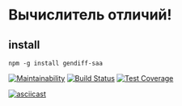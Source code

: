 # Вычислитель отличий!

## install

```
npm -g install gendiff-saa
```
[![Maintainability](https://api.codeclimate.com/v1/badges/b85586a6674552e401bf/maintainability)](https://codeclimate.com/github/SergAlexAnd/project-lvl2-s463/maintainability)
[![Build Status](https://travis-ci.org/SergAlexAnd/project-lvl2-s463.svg?branch=master)](https://travis-ci.org/SergAlexAnd/project-lvl2-s463)
[![Test Coverage](https://api.codeclimate.com/v1/badges/b85586a6674552e401bf/test_coverage)](https://codeclimate.com/github/SergAlexAnd/project-lvl2-s463/test_coverage)

[![asciicast](https://asciinema.org/a/hAMGY6u3seYoH9wZBMdilx0gP.svg)](https://asciinema.org/a/hAMGY6u3seYoH9wZBMdilx0gP)